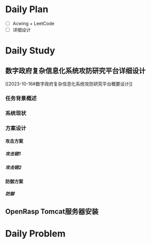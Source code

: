 # Daily Plan
- [ ] Acwing + LeetCode
- [ ] 详细设计
# Daily Study
## 数字政府复杂信息化系统攻防研究平台详细设计
[[2023-10-16#数字政府复杂信息化系统攻防研究平台概要设计]]
### 任务背景概述
### 系统现状
### 方案设计
#### 攻击方案
##### 攻击链1
##### 攻击链2
#### 防御方案
##### 防御

## OpenRasp Tomcat服务器安装

# Daily Problem